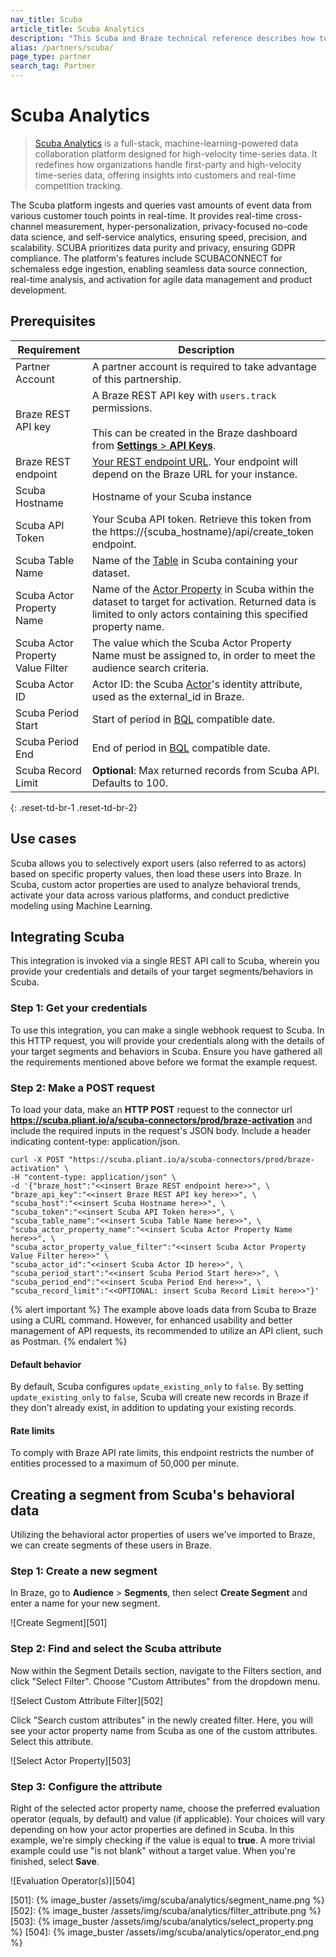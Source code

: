 ```yaml
---
nav_title: Scuba
article_title: Scuba Analytics
description: "This Scuba and Braze technical reference describes how to activate Scuba's real-time data insight using Braze Segments."
alias: /partners/scuba/
page_type: partner
search_tag: Partner
---
```


# Scuba Analytics

>[Scuba Analytics][1] is a full-stack, machine-learning-powered data collaboration platform designed for high-velocity time-series data. It redefines how organizations handle first-party and high-velocity time-series data, offering insights into customers and real-time competition tracking.

The Scuba platform ingests and queries vast amounts of event data from various customer touch points in real-time. It provides real-time cross-channel measurement, hyper-personalization, privacy-focused no-code data science, and self-service analytics, ensuring speed, precision, and scalability. SCUBA prioritizes data purity and privacy, ensuring GDPR compliance. The platform's features include SCUBACONNECT for schemaless edge ingestion, enabling seamless data source connection, real-time analysis, and activation for agile data management and product development.

## Prerequisites

| Requirement                       | Description                                                                                                                                                                                      |
|-----------------------------------|--------------------------------------------------------------------------------------------------------------------------------------------------------------------------------------------------|
| Partner Account                   | A partner account is required to take advantage of this partnership.                                                                                                                             |
| Braze REST API key                | A Braze REST API key with `users.track` permissions. <br><br> This can be created in the Braze dashboard from [**Settings** > **API Keys**](https://your-braze-dashboard-url/settings/api-keys). |
| Braze REST endpoint               | [Your REST endpoint URL](https://your-braze-instance-url/). Your endpoint will depend on the Braze URL for your instance.                                                                        |
| Scuba Hostname                    | Hostname of your Scuba instance                                                                                                                                                                  |
| Scuba API Token                   | Your Scuba API token. Retrieve this token from the https://{scuba_hostname}/api/create_token endpoint.                                                                                           |
| Scuba Table Name                  | Name of the [Table][3] in Scuba containing your dataset.                                                                                                                                         |
| Scuba Actor Property Name         | Name of the [Actor Property][4] in Scuba within the dataset to target for activation. Returned data is limited to only actors containing this specified property name.                           |
| Scuba Actor Property Value Filter | The value which the Scuba Actor Property Name must be assigned to, in order to meet the audience search criteria.                                                                                |
| Scuba Actor ID                    | Actor ID: the Scuba [Actor][5]'s identity attribute, used as the external_id in Braze.                                                                                                           |
| Scuba Period Start                | Start of period in [BQL][6] compatible date.                                                                                                                                                     |
| Scuba Period End                  | End of period in [BQL][6] compatible date.                                                                                                                                                       |
| Scuba Record Limit                | **Optional**: Max returned records from Scuba API. Defaults to 100.                                                                                                                              |
{: .reset-td-br-1 .reset-td-br-2}

## Use cases

Scuba allows you to selectively export users (also referred to as actors) based on specific property values, then load these users into Braze. In Scuba, custom actor properties are used to analyze behavioral trends, activate your data across various platforms, and conduct predictive modeling using Machine Learning.

## Integrating Scuba

This integration is invoked via a single REST API call to Scuba, wherein you provide your credentials and details of your target segments/behaviors in Scuba.

### Step 1: Get your credentials

To use this integration, you can make a single webhook request to Scuba. In this HTTP request, you will provide your credentials along with the details of your target segments and behaviors in Scuba. Ensure you have gathered all the requirements mentioned above before we format the example request.

### Step 2: Make a POST request

To load your data, make an **HTTP POST** request to the connector url **https://scuba.pliant.io/a/scuba-connectors/prod/braze-activation** and include the required inputs in the request's JSON body. Include a header indicating content-type: application/json.

```
curl -X POST "https://scuba.pliant.io/a/scuba-connectors/prod/braze-activation" \
-H "content-type: application/json" \
-d '{"braze_host":"<<insert Braze REST endpoint here>>", \
"braze_api_key":"<<insert Braze REST API key here>>", \
"scuba_host":"<<insert Scuba Hostname here>>", \
"scuba_token":"<<insert Scuba API Token here>>", \
"scuba_table_name":"<<insert Scuba Table Name here>>", \
"scuba_actor_property_name":"<<insert Scuba Actor Property Name here>>", \
"scuba_actor_property_value_filter":"<<insert Scuba Actor Property Value Filter here>>" \
"scuba_actor_id":"<<insert Scuba Actor ID here>>", \
"scuba_period_start":"<<insert Scuba Period Start here>>", \
"scuba_period_end":"<<insert Scuba Period End here>>", \
"scuba_record_limit":"<<OPTIONAL: insert Scuba Record Limit here>>"}'
```

{% alert important %}
The example above loads data from Scuba to Braze using a CURL command. However, for enhanced usability and better management of API requests, its recommended to utilize an API client, such as Postman.
{% endalert %}

#### Default behavior

By default, Scuba configures `update_existing_only` to `false`. By setting `update_existing_only` to `false`, Scuba will create new records in Braze if they don't already exist, in addition to updating your existing records.

#### Rate limits

To comply with Braze API rate limits, this endpoint restricts the number of entities processed to a maximum of 50,000 per minute.

## Creating a segment from Scuba's behavioral data

Utilizing the behavioral actor properties of users we've imported to Braze, we can create segments of these users in Braze.


### Step 1: Create a new segment

In Braze, go to **Audience** > **Segments**, then select **Create Segment** and enter a name for your new segment.

![Create Segment][501]

### Step 2: Find and select the Scuba attribute

Now within the Segment Details section, navigate to the Filters section, and click "Select Filter". Choose "Custom Attributes" from the dropdown menu.

![Select Custom Attribute Filter][502]

Click "Search custom attributes" in the newly created filter. Here, you will see your actor property name from Scuba as one of the custom attributes. Select this attribute.

![Select Actor Property][503]

### Step 3: Configure the attribute

Right of the selected actor property name, choose the preferred evaluation operator (equals, by default) and value (if applicable). Your choices will vary depending on how your actor properties are defined in Scuba. In this example, we're simply checking if the value is equal to **true**. A more trivial example could use "is not blank" without a target value. When you're finished, select **Save**.

![Evaluation Operator(s)][504]

[1]: https://scuba.io
[3]: https://docs.scuba.io/glossary/dataset-table
[4]: https://docs.scuba.io/glossary/actor-property
[5]: https://docs.scuba.io/glossary/actor
[6]: https://docs.scuba.io/guides/bql-syntax-and-usage
[501]: {% image_buster /assets/img/scuba/analytics/segment_name.png %}
[502]: {% image_buster /assets/img/scuba/analytics/filter_attribute.png %}
[503]: {% image_buster /assets/img/scuba/analytics/select_property.png %}
[504]: {% image_buster /assets/img/scuba/analytics/operator_end.png %}
